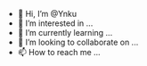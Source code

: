 - 👋 Hi, I’m @Ynku
- 👀 I’m interested in ...
- 🌱 I’m currently learning ...
- 💞️ I’m looking to collaborate on ...
- 📫 How to reach me ...

<!---
Ynku/Ynku is a ✨ special ✨ repository because its `README.md` (this file) appears on your GitHub profile.
You can click the Preview link to take a look at your changes.
--->
